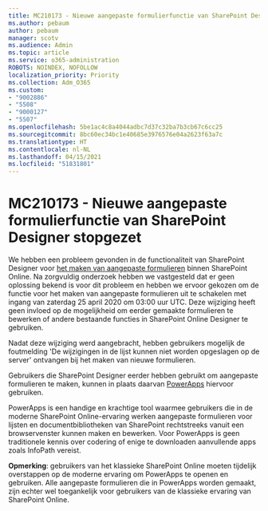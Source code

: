```yaml
---
title: MC210173 - Nieuwe aangepaste formulierfunctie van SharePoint Designer stopgezet
ms.author: pebaum
author: pebaum
manager: scotv
ms.audience: Admin
ms.topic: article
ms.service: o365-administration
ROBOTS: NOINDEX, NOFOLLOW
localization_priority: Priority
ms.collection: Adm_O365
ms.custom:
- "9002886"
- "5508"
- "9000127"
- "5507"
ms.openlocfilehash: 5be1ac4c8a4044adbc7d37c32ba7b3cb67c6cc25
ms.sourcegitcommit: 8bc60ec34bc1e40685e3976576e04a2623f63a7c
ms.translationtype: HT
ms.contentlocale: nl-NL
ms.lasthandoff: 04/15/2021
ms.locfileid: "51831801"
---
```

# <a name="mc210173---sharepoint-designer-new-custom-form-feature-deprecation"></a>MC210173 - Nieuwe aangepaste formulierfunctie van SharePoint Designer stopgezet

We hebben een probleem gevonden in de functionaliteit van SharePoint Designer voor [het maken van aangepaste formulieren](https://support.microsoft.com/en-us/office/create-a-custom-list-form-using-sharepoint-designer-917d8fdb-ee00-4441-adb3-a94612d1d105?ui=en-us&rs=en-us&ad=us#bm2) binnen SharePoint Online. Na zorgvuldig onderzoek hebben we vastgesteld dat er geen oplossing bekend is voor dit probleem en hebben we ervoor gekozen om de functie voor het maken van aangepaste formulieren uit te schakelen met ingang van zaterdag 25 april 2020 om 03:00 uur UTC. Deze wijziging heeft geen invloed op de mogelijkheid om eerder gemaakte formulieren te bewerken of andere bestaande functies in SharePoint Online Designer te gebruiken.

Nadat deze wijziging werd aangebracht, hebben gebruikers mogelijk de foutmelding 'De wijzigingen in de lijst kunnen niet worden opgeslagen op de server' ontvangen bij het maken van nieuwe formulieren.

Gebruikers die SharePoint Designer eerder hebben gebruikt om aangepaste formulieren te maken, kunnen in plaats daarvan [PowerApps](https://docs.microsoft.com/powerapps/maker/canvas-apps/customize-list-form) hiervoor gebruiken.

PowerApps is een handige en krachtige tool waarmee gebruikers die in de moderne SharePoint Online-ervaring werken aangepaste formulieren voor lijsten en documentbibliotheken van SharePoint rechtstreeks vanuit een browservenster kunnen maken en bewerken. Voor PowerApps is geen traditionele kennis over codering of enige te downloaden aanvullende apps zoals InfoPath vereist.

**Opmerking**: gebruikers van het klassieke SharePoint Online moeten tijdelijk overstappen op de moderne ervaring om PowerApps te openen en gebruiken. Alle aangepaste formulieren die in PowerApps worden gemaakt, zijn echter wel toegankelijk voor gebruikers van de klassieke ervaring van SharePoint Online.

